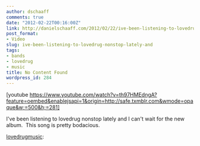 ```yaml
---
author: dschaaff
comments: true
date: "2012-02-22T00:16:00Z"
link: http://danielschaaff.com/2012/02/22/ive-been-listening-to-lovedrug-nonstop-lately-and/
post_format:
- Video
slug: ive-been-listening-to-lovedrug-nonstop-lately-and
tags:
- bands
- lovedrug
- music
title: No Content Found
wordpress_id: 284
---
```


[youtube https://www.youtube.com/watch?v=th97HMEdngA?feature=oembed&enablejsapi=1&origin=http://safe.txmblr.com&wmode=opaque&w;=500&h;=281]


I've been listening to lovedrug nonstop lately and I can't wait for the new album.  This song is pretty bodacious.

[lovedrugmusic](http://lovedrugmusic.tumblr.com/post/18014908377/new-video-for-girl-wild-blood-available-march):

